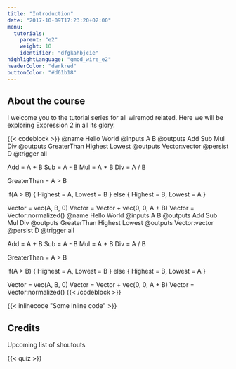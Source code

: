 ```yaml
---
title: "Introduction"
date: "2017-10-09T17:23:20+02:00"
menu:
  tutorials:
    parent: "e2"
    weight: 10
    identifier: "dfgkahbjcie"
highlightLanguage: "gmod_wire_e2"
headerColor: "darkred"
buttonColor: "#d61b18"
---
```

## About the course
I welcome you to the tutorial series for all wiremod related. Here we will be exploring Expression 2 in all its glory.

{{< codeblock >}}
@name Hello World
@inputs A B
@outputs Add Sub Mul Div
@outputs GreaterThan Highest Lowest
@outputs Vector:vector
@persist D
@trigger all

Add = A + B
Sub = A - B
Mul = A * B
Div = A / B

GreaterThan = A > B

if(A > B) {
  Highest = A, Lowest = B
} else {
  Highest = B, Lowest = A
}

Vector = vec(A, B, 0)
Vector = Vector + vec(0, 0, A + B)
Vector = Vector:normalized()
@name Hello World
@inputs A B
@outputs Add Sub Mul Div
@outputs GreaterThan Highest Lowest
@outputs Vector:vector
@persist D
@trigger all

Add = A + B
Sub = A - B
Mul = A * B
Div = A / B

GreaterThan = A > B

if(A > B) {
  Highest = A, Lowest = B
} else {
  Highest = B, Lowest = A
}

Vector = vec(A, B, 0)
Vector = Vector + vec(0, 0, A + B)
Vector = Vector:normalized()
{{< /codeblock >}}

{{< inlinecode "Some Inline code" >}}
## Credits
Upcoming list of shoutouts

{{< quiz >}}